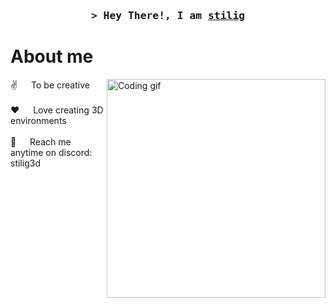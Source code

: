 

<!-- Intro  -->
<h3 align="center">
        <samp>&gt; Hey There!, I am
                <b><a target="_blank" href="https://www.artstation.com/stilig3d">stilig</a></b>
        </samp>
</h3>



<!-- About Section -->
 # About me
 
<p>
 <img align="right" width="350" src="/assets/programmer.gif" alt="Coding gif" />
  
 ✌️ &emsp; To be creative <br/><br/>
 ❤️ &emsp; Love creating 3D environments<br/><br/>
 📧 &emsp; Reach me anytime on discord: stilig3d<br/><br/>
